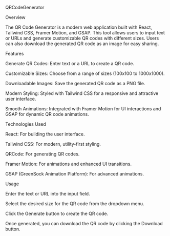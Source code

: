 QRCodeGenerator


Overview



The QR Code Generator is a modern web application built with React, Tailwind CSS, Framer Motion, and GSAP. This tool allows users to input text or URLs and generate customizable QR codes with different sizes. Users can also download the generated QR code as an image for easy sharing.



Features



Generate QR Codes: Enter text or a URL to create a QR code.

Customizable Sizes: Choose from a range of sizes (100x100 to 1000x1000).

Downloadable Images: Save the generated QR code as a PNG file.

Modern Styling: Styled with Tailwind CSS for a responsive and attractive user interface.

Smooth Animations: Integrated with Framer Motion for UI interactions and GSAP for dynamic QR code animations.




Technologies Used



React: For building the user interface.

Tailwind CSS: For modern, utility-first styling.

QRCode: For generating QR codes.

Framer Motion: For animations and enhanced UI transitions.

GSAP (GreenSock Animation Platform): For advanced animations.



Usage



Enter the text or URL into the input field.

Select the desired size for the QR code from the dropdown menu.

Click the Generate button to create the QR code.

Once generated, you can download the QR code by clicking the Download button.
